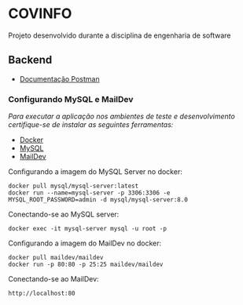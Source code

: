 # COVINFO
Projeto desenvolvido durante a disciplina de engenharia de software

## Backend

 - [Documentação Postman](https://documenter.getpostman.com/view/9922970/TzY1hGdJ)

### Configurando MySQL e MailDev

*Para executar a aplicação nos ambientes de teste e desenvolvimento certifique-se de instalar as seguintes ferramentas:*

 - [Docker](https://www.docker.com/get-started)
 - [MySQL](https://hub.docker.com/_/mysql/)
 - [MailDev](https://maildev.github.io/maildev/)

Configurando a imagem do MySQL Server no docker:

    docker pull mysql/mysql-server:latest
    docker run --name=mysql-server -p 3306:3306 -e MYSQL_ROOT_PASSWORD=admin -d mysql/mysql-server:8.0
    
Conectando-se ao MySQL server:

    docker exec -it mysql-server mysql -u root -p

Configurando a imagem do MailDev no docker:

    docker pull maildev/maildev
    docker run -p 80:80 -p 25:25 maildev/maildev

Conectando-se ao MailDev:

    http://localhost:80
